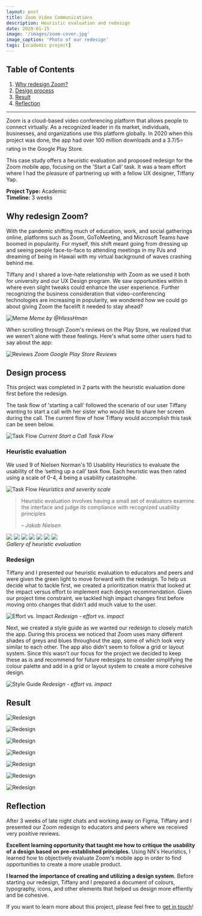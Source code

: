 ```yaml
---
layout: post
title: Zoom Video Communications 
description: Heuristic evaluation and redesign
date: 2020-01-15
image: '/images/zoom-cover.jpg'
image_caption: 'Photo of our redesign'
tags: [academic project]
---
```


## Table of Contents
1. [Why redesign Zoom?](#why-redesign-zoom)
2. [Design process](#design-process)
3. [Result](#result)
4. [Reflection](#reflection)

---

Zoom is a cloud-based video conferencing platform that allows people to connect virtually. As a recognized leader in its market, individuals, businesses, and organizations use this platform globally. In 2020 when this project was done, the app had over 100 million downloads and a 3.7/5⭐ rating in the Google Play Store.

This case study offers a heuristic evaluation and proposed redesign for the Zoom mobile app, focusing on the 'Start a Call' task. It was a team effort where I had the pleasure of partnering up with a fellow UX designer, Tiffany Yap.

**Project Type:** Academic <br>
**Timeline:** 3 weeks

## Why redesign Zoom?
With the pandemic shifting much of education, work, and social gatherings online, platforms such as Zoom, GoToMeeting, and Microsoft Teams have boomed in popularity. For myself, this shift meant going from dressing up and seeing people face-to-face to attending meetings in my PJs and dreaming of being in Hawaii with my virtual background of waves crashing behind me. 

Tiffany and I shared a love-hate relationship with Zoom as we used it both for university and our UX Design program. We saw opportunities within it where even slight tweaks could enhance the user experience. Further recognizing the business consideration that video-conferencing technologies are increasing in popularity, we wondered how we could go about giving Zoom the facelift it needed to stay ahead?

![Meme]({{site.baseurl}}/images/zoom-meme.jpg)
*Meme by @HlessHman*

When scrolling through Zoom's reviews on the Play Store, we realized that we weren't alone with these feelings. Here's what some other users had to say about the app:

![Reviews]({{site.baseurl}}/images/zoom-reviews.jpg)
*Zoom Google Play Store Reviews*

## Design process
This project was completed in 2 parts with the heuristic evaluation done first before the redesign.

The task flow of 'starting a call' followed the scenario of our user Tiffany wanting to start a call with her sister who would like to share her screen during the call. The current flow of how Tiffany would accomplish this task can be seen below.

![Task Flow]({{site.baseurl}}/images/zoom-currentflow.jpg)
*Current Start a Call Task Flow*
### Heuristic evaluation
We used 9 of Nielsen Norman's 10 Usability Heuristics to evaluate the usability of the ‘setting up a call’ task flow. Each heuristic was then rated using a scale of 0-4, 4 being a usability catastrophe.

![Task Flow]({{site.baseurl}}/images/zoom-heuristics.jpg)
*Heuristics and severity scale*

> Heuristic evaluation involves having a small set of evaluators examine the interface and judge its compliance with recognized usability principles
>
> <cite>– Jakob Nielsen</cite>

<div class="gallery-box">
  <div class="gallery">
    <img src="/images/zoom-1.jpg" loading="lazy">
    <img src="/images/zoom-2.jpg" loading="lazy">
    <img src="/images/zoom-3.jpg" loading="lazy">
    <img src="/images/zoom-4.jpg" loading="lazy">
    <img src="/images/zoom-5.jpg" loading="lazy">
    <img src="/images/zoom-6.jpg" loading="lazy">
    <img src="/images/zoom-7.jpg" loading="lazy">
  </div>
  <em>Gallery of heuristic evaluation</em>
</div>

### Redesign
Tiffany and I presented our heuristic evaluation to educators and peers and were given the green light to move forward with the redesign. To help us decide what to tackle first, we created a prioritization matrix that looked at the impact versus effort to implement each design recommendation. Given our project time constraint, we tackled high impact changes first before moving onto changes that didn’t add much value to the user.

![Effort vs. Impact]({{site.baseurl}}/images/zoom-effortvimpact.jpg)
*Redesign - effort vs. impact*

Next, we created a style guide as we wanted our redesign to closely match the app. During this process we noticed that Zoom uses many different shades of greys and blues throughout the app, some of which look very similar to each other. The app also didn't seem to follow a grid or layout system. Since this wasn't our focus for the project we decided to keep these as is and recommend for future redesigns to consider simplifying the colour palette and add in a grid or layout system to create a more cohesive design. 

![Style Guide]({{site.baseurl}}/images/zoom-styleguide.jpg)
*Redesign - effort vs. impact*
## Result

![Redesign]({{site.baseurl}}/images/zoom-redesign1.jpg)

![Redesign]({{site.baseurl}}/images/zoom-redesign2.jpg)

![Redesign]({{site.baseurl}}/images/zoom-redesign3.jpg)

![Redesign]({{site.baseurl}}/images/zoom-redesign4.jpg)

![Redesign]({{site.baseurl}}/images/zoom-redesign5.jpg)

![Redesign]({{site.baseurl}}/images/zoom-redesign6.jpg)

![Redesign]({{site.baseurl}}/images/zoom-redesign7.jpg)

## Reflection

After 3 weeks of late night chats and working away on Figma, Tiffany and I presented our Zoom redesign to educators and peers where we received very positive reviews. 

**Excellent learning opportunity that taught me how to critique the usability of a design based on pre-established principles.** Using NN's Heuristics, I learned how to objectively evaluate Zoom's mobile app in order to find opportunities to create a more usable product. 

**I learned the importance of creating and utilizing a design system.** Before starting our redesign, Tiffany and I prepared a document of colours, typography, icons, and other elements that helped us design more effiently and be cohesive. 

If you want to learn more about this project, please feel free to [get in touch](https://vanessaungerer97@gmail.com)!